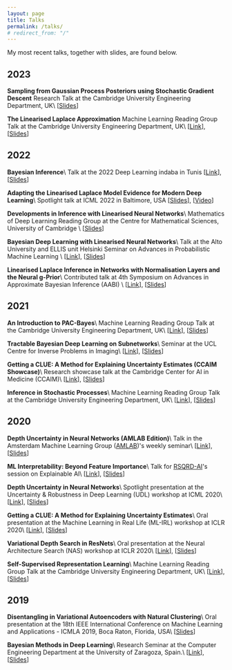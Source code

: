 ```yaml
---
layout: page
title: Talks
permalink: /talks/
# redirect_from: "/"
---
```


My most recent talks, together with slides, are found below.

## 2023

**Sampling from Gaussian Process Posteriors using Stochastic Gradient Descent**
Research Talk at the Cambridge University Engineering Department, UK\\
\[[Slides](assets/slides/GP_talk.pdf)\]


**The Linearised Laplace Approximation**
Machine Learning Reading Group Talk at the Cambridge University Engineering Department, UK\\
\[[Link](http://talks.cam.ac.uk/talk/index/197725)\], \[[Slides](assets/slides/Laplace_reading.pdf)\]

## 2022

**Bayesian Inference**\\
Talk at the 2022 Deep Learning indaba in Tunis
\[[Link](https://deeplearningindaba.com/2022/indaba/programme/)\], \[[Slides](assets/slides/Bayesian_ML-compressed.pdf)\]

**Adapting the Linearised Laplace Model Evidence for Modern Deep Learning**\\
Spotlight talk at ICML 2022 in Baltimore, USA
\[[Slides](assets/slides/IMCL_5min.pdf)\], \[[Video](https://slideslive.com/38983366/adapting-the-linearised-laplace-model-evidence-for-modern-deep-learning)\]

**Developments in Inference with Linearised Neural Networks**\\
Mathematics of Deep Learning Reading Group at the Centre for Mathematical Sciences, University of Cambridge \\
\[[Slides](assets/slides/Math_dep_reading_group.pdf)\]


**Bayesian Deep Learning with Linearised Neural Networks**\\
Talk at the Alto University and ELLIS unit Helsinki Seminar on Advances in Probabilistic Machine Learning \\
\[[Link](https://aaltoml.github.io/apml/)\], \[[Slides](assets/slides/Aalto_Laplace_35min.pdf)\]


**Linearised Laplace Inference in Networks with Normalisation Layers and the Neural g-Prior**\\
Contributed talk at 4th Symposium on Advances in Approximate Bayesian Inference (AABI) \\
\[[Link](http://approximateinference.org/schedule/)\], \[[Slides](assets/slides/AABI_laplace_talk.pdf)\]

## 2021

**An Introduction to PAC-Bayes**\\
Machine Learning Reading Group Talk at the Cambridge University Engineering Department, UK\\
\[[Link](https://talks.cam.ac.uk/talk/index/157393)\], \[[Slides](assets/slides/pac_bayes_reading_group.pdf)\]

**Tractable Bayesian Deep Learning on Subnetworks**\\
Seminar at the UCL Centre for Inverse Problems in Imaging\\
\[[Link](http://cip.cs.ucl.ac.uk/seminars/)\], \[[Slides](assets/slides/subnet_inference_UCL_slides.pdf)\]

**Getting a CLUE: A Method for Explaining Uncertainty Estimates (CCAIM Showcase)**\\
Research showcase talk at the Cambridge Center for AI in Medicine (CCAIM)\\
\[[Link](https://www.eventbrite.co.uk/e/ccaim-seminar-series-professor-isaac-zak-kohane-tickets-132944198677)\], \[[Slides](assets/slides/CCAIM_CLUE_v2.pdf)\]


**Inference in Stochastic Processes**\\
Machine Learning Reading Group Talk at the Cambridge University Engineering Department, UK\\
\[[Link](http://talks.cam.ac.uk/talk/index/156730)\], \[[Slides](assets/slides/Reading_Group_24_February_2021.pdf)\]


## 2020

**Depth Uncertainty in Neural Networks (AMLAB Edition)**\\
Talk in the Amsterdam Machine Learning Group ([AMLAB](https://amlab.science.uva.nl/javier-and-james-talk/))'s weekly seminar\\
\[[Link](https://amlab.science.uva.nl/javier-and-james-talk/)\], \[[Slides](assets/slides/AMLAB_DUN.pdf)\]


**ML Interpretability: Beyond Feature Importance**\\
Talk for [RSQRD-AI](https://www.rsqrdai.org)'s session on Explainable AI\\
\[[Link](https://www.eventbrite.com/e/rsqrd-ai-explainable-ml-reality-roadmap-tickets-111004162438)\], \[[Slides](assets/slides/R2AI_keynote.pdf)\]

**Depth Uncertainty in Neural Networks**\\
Spotlight presentation at the Uncertainty & Robustness in Deep Learning (UDL) workshop at ICML 2020\\
\[[Link](https://sites.google.com/view/udlworkshop2020/accepted-papers?authuser=0)\], \[[Slides](assets/slides/DUN_poster_slides.pdf)\]

**Getting a CLUE: A Method for Explaining Uncertainty Estimates**\\
Oral presentation at the Machine Learning in Real Life (ML-IRL) workshop at ICLR 2020\\
\[[Link](https://sites.google.com/nyu.edu/ml-irl-2020/program?authuser=0)\], \[[Slides](assets/slides/ML_IRL2020_CLUE.pdf)\]

**Variational Depth Search in ResNets**\\
Oral presentation at the Neural Architecture Search (NAS) workshop at ICLR 2020\\
\[[Link](https://sites.google.com/view/nas2020/schedule?authuser=0)\], \[[Slides](assets/slides/Variational_Depth_Search_ICLR2020_NAS.pdf)\]

**Self-Supervised Representation Learning**\\
Machine Learning Reading Group Talk at the Cambridge University Engineering Department, UK\\
\[[Link](https://talks.cam.ac.uk/talk/index/140320)\], \[[Slides](assets/slides/SSL_ICA.pdf)\]


## 2019

**Disentangling in Variational Autoencoders with Natural Clustering**\\
Oral presentation at the 18th IEEE International Conference on Machine Learning and Applications - ICMLA 2019, Boca Raton, Florida, USA\\
\[[Slides](assets/slides/ICMLA_2019.pdf)\]

**Bayesian Methods in Deep Learning**\\
Research Seminar at the Computer Engineering Department at the University of Zaragoza, Spain.\\
\[[Link](https://diis.unizar.es/en/node/313)\], \[[Slides](assets/slides/BNN_slides.pdf)\]
